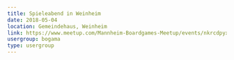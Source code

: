 ```yaml
---
title: Spieleabend in Weinheim 
date: 2018-05-04
location: Gemeindehaus, Weinheim
link: https://www.meetup.com/Mannheim-Boardgames-Meetup/events/nkrcdpyxhbgb/
usergroup: bogama
type: usergroup
---
```

